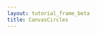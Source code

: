 ```yaml
---
layout: tutorial_frame_beta
title: CanvasCircles
---
```

<script type='text/javascript'>

	var map = L.map('map', {
		center: [0, 0],
		zoom: 0
	});

	L.GridLayer.CanvasCircles = L.GridLayer.extend({
		createTile: function (coords) {
			var tile = document.createElement('canvas');
			
			var tileSize = this.getTileSize();
			tile.setAttribute('width', tileSize.x);
			tile.setAttribute('height', tileSize.y);
			
			var ctx = tile.getContext('2d');
			
			// Draw whatever is needed in the canvas context
			// For example, circles which get bigger as we zoom in
			ctx.arc(tileSize.x/2, tileSize.x/2, 4 + coords.z*4, 0, 2*Math.PI, false);
			ctx.fill();
			
			return tile;
		}
	});
	
	L.gridLayer.canvasCircles = function(opts) {
		return new L.GridLayer.CanvasCircles(opts);
	};

	map.addLayer( L.gridLayer.canvasCircles() );
	
</script>